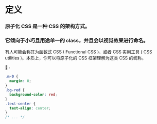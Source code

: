 # 定义

### 原子化 CSS 是一种 CSS 的架构方式。

### 它倾向于小巧且用途单一的 class，并且会以视觉效果进行命名。

有人可能会称其为函数式 CSS ( Functional CSS )，或者 CSS 实用工具 ( CSS utilities )。本质上，你可以将原子化的 CSS 框架理解为这类 CSS 的统称。

<div text-2xl>
  <div></div>
  <div></div>
  <div></div>
  <div></div>
</div>

🌰 :

```css
.m-0 {
  margin: 0;
}
.bg-red {
  background-color: red;
}
.text-center {
  text-align: center;
}
/* ... */
```
